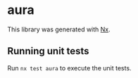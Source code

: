 # aura

This library was generated with [Nx](https://nx.dev).

## Running unit tests

Run `nx test aura` to execute the unit tests.

